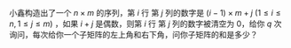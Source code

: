 小鑫构造出了一个 $n \times m$ 的序列，第 $i$ 行 第 $j$ 列的数字是 $(i - 1) \times m + j$  $(1 \le i \le n, 1 \le j \le m)$ ，如果 $i + j$ 是偶数，则第 $i$ 行 第 $j$ 列的数字被清空为 $0$，给你 $q$ 次询问，每次给你一个子矩阵的左上角和右下角，问你子矩阵的和是多少？